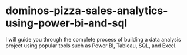 # dominos-pizza-sales-analytics-using-power-bi-and-sql
I will guide you through the complete process of building a data analysis project using popular tools such as Power BI, Tableau, SQL, and Excel.
